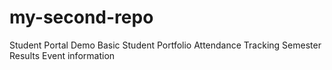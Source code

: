 # my-second-repo
Student Portal Demo
Basic Student Portfolio
Attendance Tracking
Semester Results
Event information
